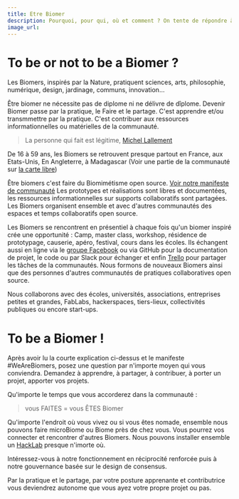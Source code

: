 ```yaml
---
title: Etre Biomer
description: Pourquoi, pour qui, où et comment ? On tente de répondre à vos interrogations
image_url:
---
```


# To be or not to be a Biomer ?

Les Biomers, inspirés par la Nature, pratiquent sciences, arts, philosophie, numérique, design, jardinage, communs, innovation...

Être biomer ne nécessite pas de diplome ni ne délivre de dîplome. Devenir Biomer passe par la pratique, le Faire et le partage. C'est apprendre et/ou transmmettre par la pratique. C'est contribuer aux ressources informationnelles ou matérielles de la communauté. 

> La personne qui fait est légitime, [Michel Lallement](https://fr.wikipedia.org/wiki/Michel_Lallement)

De 16 à 59 ans, les Biomers se retrouvent presque partout en France, aux Etats-Unis, En Angleterre, à Madagascar (Voir une partie de la communauté sur [la carte libre](http://umap.openstreetmap.fr/fr/map/we-are-biomers-map_52928#3/48.11/-1.58))

Être biomers c'est faire du Biomimétisme open source. [Voir notre manifeste de communauté](https://lebiome.github.io/#LeBiome/manifesto) 
Les prototypes et réalisations sont libres et documentées, les ressources informationnelles sur supports collaboratifs sont partagées. Les Biomers organisent ensemble et avec d'autres communautés des espaces et temps collaboratifs open source.

Les Biomers se rencontrent en présentiel à chaque fois qu'un biomer inspiré crée une opportunité : Camp, master class, workshop, résidence de prototypage, causerie, apéro, festival, cours dans les écoles.
Ils échangent aussi en ligne via le [groupe Facebook](https://www.facebook.com/groups/BioMakers/) ou via GitHub pour la documentation de projet, le code ou par Slack pour échanger et enfin [Trello](https://trello.com/lebiomelab) pour partager les tâches de la communautés.
Nous formons de nouveaux Biomers ainsi que des personnes d'autres communautés de pratiques collaboratives open source.

Nous collaborons avec des écoles, universités, associations, entreprises petites et grandes, FabLabs, hackerspaces, tiers-lieux, collectivités publiques ou encore start-ups.

# To be a Biomer !

Après avoir lu la courte explication ci-dessus et le manifeste #WeAreBiomers, posez une question par n'importe moyen qui vous conviendra. Demandez à apprendre, à partager, à contribuer, à porter un projet, apporter vos projets.

Qu'importe le temps que vous accorderez dans la communauté :
> vous FAITES = vous ÊTES Biomer

Qu'importe l'endroit où vous vivez ou si vous êtes nomade, ensemble nous pouvons faire microBiome ou Biome près de chez vous. Vous pourrez vos connecter et rencontrer d'autres Biomers. 
Nous pouvons installer ensemble un [HackLab](https://medium.com/we-are-biomers/le-soul%C3%A8vement-du-biomim%C3%A9tisme-2dad76c5171e#.94r15x6c2) presque n'imorte où.

Intéressez-vous à notre fonctionnement en réciprocité renforcée puis à notre gouvernance basée sur le design de consensus.

Par la pratique et le partage, par votre posture apprenante et contributrice vous deviendrez autonome que vous ayez votre propre projet ou pas.
